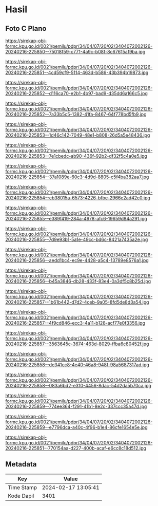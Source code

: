 # Hasil

## Foto C Plano

https://sirekap-obj-formc.kpu.go.id/0021/pemilu/pdpr/34/04/07/20/02/3404072002126-20240216-225850--75018f59-c771-4a9c-b08f-8c67615af9ba.jpg

https://sirekap-obj-formc.kpu.go.id/0021/pemilu/pdpr/34/04/07/20/02/3404072002126-20240216-225851--4cd59cf9-5114-463d-b586-43b394b19873.jpg

https://sirekap-obj-formc.kpu.go.id/0021/pemilu/pdpr/34/04/07/20/02/3404072002126-20240216-225852--d116ca70-e2b1-4b97-bad9-d35dd6a166c5.jpg

https://sirekap-obj-formc.kpu.go.id/0021/pemilu/pdpr/34/04/07/20/02/3404072002126-20240216-225852--7a33b5c5-1382-41fa-8467-64f778bd5fb9.jpg

https://sirekap-obj-formc.kpu.go.id/0021/pemilu/pdpr/34/04/07/20/02/3404072002126-20240216-225853--1d46c142-7049-48e1-b808-26d5a5e48436.jpg

https://sirekap-obj-formc.kpu.go.id/0021/pemilu/pdpr/34/04/07/20/02/3404072002126-20240216-225853--7e1cbedc-ab90-436f-92b2-df32f5c4a0e5.jpg

https://sirekap-obj-formc.kpu.go.id/0021/pemilu/pdpr/34/04/07/20/02/3404072002126-20240216-225854--37a1089e-60c3-4d9d-8805-c5f4ba382aa7.jpg

https://sirekap-obj-formc.kpu.go.id/0021/pemilu/pdpr/34/04/07/20/02/3404072002126-20240216-225854--cb38015a-6573-4226-bfbe-2966e2ad42c0.jpg

https://sirekap-obj-formc.kpu.go.id/0021/pemilu/pdpr/34/04/07/20/02/3404072002126-20240216-225855--e389f419-284a-4978-afc6-19659d84a291.jpg

https://sirekap-obj-formc.kpu.go.id/0021/pemilu/pdpr/34/04/07/20/02/3404072002126-20240216-225855--7d9e93b1-5a1e-49cc-bd6c-8421a7435a2e.jpg

https://sirekap-obj-formc.kpu.go.id/0021/pemilu/pdpr/34/04/07/20/02/3404072002126-20240216-225856--aedd1bc4-ec9e-4428-a5c4-13789e8576a1.jpg

https://sirekap-obj-formc.kpu.go.id/0021/pemilu/pdpr/34/04/07/20/02/3404072002126-20240216-225856--b45a3846-db28-433f-83e4-0a3df5c8b25d.jpg

https://sirekap-obj-formc.kpu.go.id/0021/pemilu/pdpr/34/04/07/20/02/3404072002126-20240216-225857--1b61b442-d7d2-4ceb-9a05-8fd5de8d3a54.jpg

https://sirekap-obj-formc.kpu.go.id/0021/pemilu/pdpr/34/04/07/20/02/3404072002126-20240216-225857--4f9cd846-ecc3-4a11-b128-acf77e0f3356.jpg

https://sirekap-obj-formc.kpu.go.id/0021/pemilu/pdpr/34/04/07/20/02/3404072002126-20240216-225857--3563645c-3674-463d-8029-ffba6c80452f.jpg

https://sirekap-obj-formc.kpu.go.id/0021/pemilu/pdpr/34/04/07/20/02/3404072002126-20240216-225858--de341cc8-4e40-46a8-948f-98a5687317ad.jpg

https://sirekap-obj-formc.kpu.go.id/0021/pemilu/pdpr/34/04/07/20/02/3404072002126-20240216-225858--083a6bd2-e310-4456-8dac-54d2da5b70ca.jpg

https://sirekap-obj-formc.kpu.go.id/0021/pemilu/pdpr/34/04/07/20/02/3404072002126-20240216-225859--774ee364-f291-41b1-8e2c-337ccc35a47d.jpg

https://sirekap-obj-formc.kpu.go.id/0021/pemilu/pdpr/34/04/07/20/02/3404072002126-20240216-225859--e7796dca-a40c-4f96-b1e4-86cfe1654e5e.jpg

https://sirekap-obj-formc.kpu.go.id/0021/pemilu/pdpr/34/04/07/20/02/3404072002126-20240216-225851--770154aa-d227-400b-acaf-e6cc8c18d512.jpg


## Metadata

| Key        | Value               |
| ---------- | ------------------- |
| Time Stamp | 2024-02-17 13:05:41 |
| Kode Dapil | 3401                |



